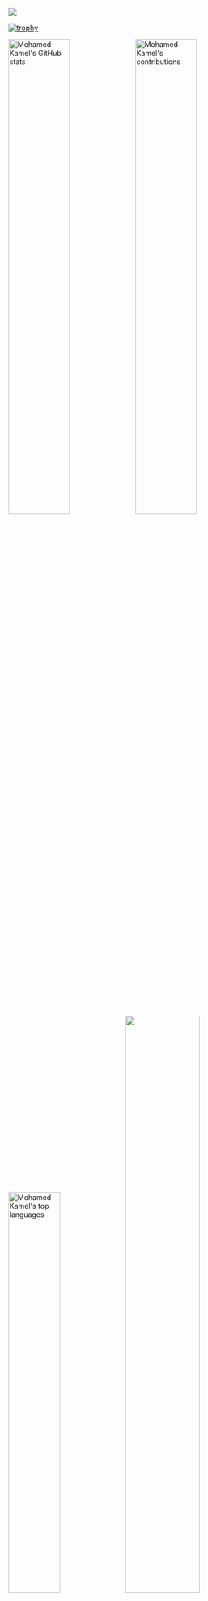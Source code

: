 <!--
### Hi there 👋

**muhammedkamel/muhammedkamel** is a ✨ _special_ ✨ repository because its `README.md` (this file) appears on your GitHub profile.

Here are some ideas to get you started:

- 🔭 I’m currently working on ...
- 🌱 I’m currently learning ...
- 👯 I’m looking to collaborate on ...
- 🤔 I’m looking for help with ...
- 💬 Ask me about ...
- 📫 How to reach me: ...
- 😄 Pronouns: ...
- ⚡ Fun fact: ...
-->


![](https://komarev.com/ghpvc/?username=muhammedkamel&color=green)

<!-- 
![Repos Badge](https://badges.pufler.dev/repos/muhammedkamel) (https://badges.pufler.dev)
![Gists Badge](https://badges.pufler.dev/gists/muhammedkamel)<!--(https://badges.pufler.dev)
![](https://en35x4dblo21xhl.m.pipedream.net)(https://commits.top/egypt.html)-->

[![trophy](https://github-profile-trophy.vercel.app/?username=muhammedkamel)](https://github.com/ryo-ma/github-profile-trophy)

<p>
  <img width="49%" src="https://github-readme-stats-anuraghazra1.vercel.app/api?username=muhammedkamel&count_private=true&include_all_commits=true&hide=contrib=false&show_icons=true&cache_seconds=3600" alt="Mohamed Kamel's GitHub stats">
  <img width="49%" src="https://github-readme-streak-stats.herokuapp.com/?user=muhammedkamel" alt="Mohamed Kamel's contributions" />
</p>
<p>
  <img width="45%" src="https://github-readme-stats.vercel.app/api/top-langs/?username=muhammedkamel&layout=compact&exclude_repo=null&langs_count=10" alt="Mohamed Kamel's top languages">
  <img width="54%" src ="https://activity-graph.herokuapp.com/graph?username=muhammedkamel&bg_color=ffffff&color=0400ff&line=0400ff&point=03d3d&area=true&hide_border=true">
</p>

<p>
<img src="https://github-readme-activity-graph.cyclic.app/graph?username=muhammedkamel&theme=github-compact" />
</p>

<br>
<p dir="auto">
   <a href="https://twitter.com/mohamedkamel_93" rel="nofollow">
      <img align="left" alt="twitter" src="https://camo.githubusercontent.com/5d03c86f6a75f7cbe80d135d9162fbf6dc46a31253cf30a8e9bb8279b4d574d3/68747470733a2f2f696d672e736869656c64732e696f2f62616467652f547769747465722d3144413146323f7374796c653d666f722d7468652d6261646765266c6f676f3d74776974746572266c6f676f436f6c6f723d7768697465" data-canonical-src="https://img.shields.io/badge/Twitter-1DA1F2?style=for-the-badge&amp;logo=twitter&amp;logoColor=white" style="max-width: 100%;">
   </a>&nbsp;&nbsp;
   <a href="https://www.linkedin.com/in/mohamedkamel93/" rel="nofollow">
      <img align="left" alt="linkedin" src="https://camo.githubusercontent.com/a80d00f23720d0bc9f55481cfcd77ab79e141606829cf16ec43f8cacc7741e46/68747470733a2f2f696d672e736869656c64732e696f2f62616467652f4c696e6b6564496e2d3030373742353f7374796c653d666f722d7468652d6261646765266c6f676f3d6c696e6b6564696e266c6f676f436f6c6f723d7768697465" data-canonical-src="https://img.shields.io/badge/LinkedIn-0077B5?style=for-the-badge&amp;logo=linkedin&amp;logoColor=white" style="max-width: 100%;">
   </a>
</p>
